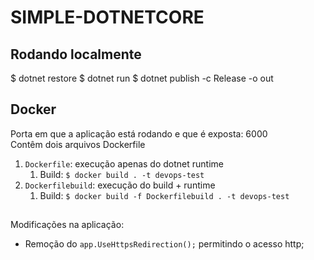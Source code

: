 # SIMPLE-DOTNETCORE

## Rodando localmente

$ dotnet restore
$ dotnet run
$ dotnet publish -c Release -o out

## Docker

Porta em que a aplicação está rodando e que é exposta: 6000  
Contêm dois arquivos Dockerfile

1. ```Dockerfile```: execução apenas do dotnet runtime
   1. Build: ```$ docker build . -t devops-test```
1. ```Dockerfilebuild```: execução do build + runtime
   1. Build: ```$ docker build -f Dockerfilebuild . -t devops-test```
## 

Modificações na aplicação:

* Remoção do ```app.UseHttpsRedirection();``` permitindo o acesso http;
